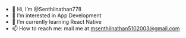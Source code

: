 - 👋 Hi, I’m @Senthilnathan778
- 👀 I’m interested in App Development
- 🌱 I’m currently learning React Native
- 📫 How to reach me: mail me at msenthilnathan5102003@gmail.com 


<!---
Senthilnathan778/Senthilnathan778 is a ✨ special ✨ repository because its `README.md` (this file) appears on your GitHub profile.
You can click the Preview link to take a look at your changes.
--->

